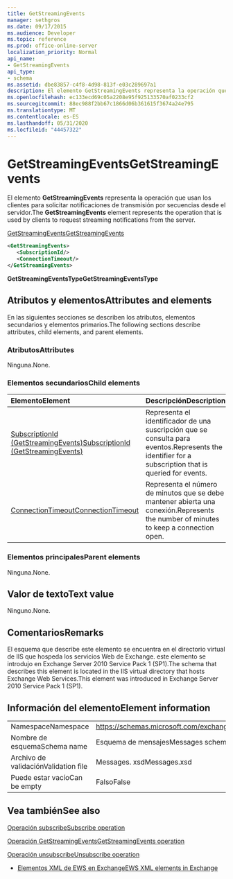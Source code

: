 ```yaml
---
title: GetStreamingEvents
manager: sethgros
ms.date: 09/17/2015
ms.audience: Developer
ms.topic: reference
ms.prod: office-online-server
localization_priority: Normal
api_name:
- GetStreamingEvents
api_type:
- schema
ms.assetid: dbe83857-c4f8-4d98-813f-e03c289697a1
description: El elemento GetStreamingEvents representa la operación que usan los clientes para solicitar notificaciones de transmisión por secuencias desde el servidor.
ms.openlocfilehash: ec133ecd69c05a2208e95f925133570af0233cf2
ms.sourcegitcommit: 88ec988f2bb67c1866d06b361615f3674a24e795
ms.translationtype: MT
ms.contentlocale: es-ES
ms.lasthandoff: 05/31/2020
ms.locfileid: "44457322"
---
```

# <a name="getstreamingevents"></a><span data-ttu-id="af698-103">GetStreamingEvents</span><span class="sxs-lookup"><span data-stu-id="af698-103">GetStreamingEvents</span></span>

<span data-ttu-id="af698-104">El elemento **GetStreamingEvents** representa la operación que usan los clientes para solicitar notificaciones de transmisión por secuencias desde el servidor.</span><span class="sxs-lookup"><span data-stu-id="af698-104">The **GetStreamingEvents** element represents the operation that is used by clients to request streaming notifications from the server.</span></span> 
  
[<span data-ttu-id="af698-105">GetStreamingEvents</span><span class="sxs-lookup"><span data-stu-id="af698-105">GetStreamingEvents</span></span>](getstreamingevents.md)
  
```XML
<GetStreamingEvents>
   <SubscriptionId/>
   <ConnectionTimeout/>
</GetStreamingEvents>
```

 <span data-ttu-id="af698-106">**GetStreamingEventsType**</span><span class="sxs-lookup"><span data-stu-id="af698-106">**GetStreamingEventsType**</span></span>
## <a name="attributes-and-elements"></a><span data-ttu-id="af698-107">Atributos y elementos</span><span class="sxs-lookup"><span data-stu-id="af698-107">Attributes and elements</span></span>

<span data-ttu-id="af698-108">En las siguientes secciones se describen los atributos, elementos secundarios y elementos primarios.</span><span class="sxs-lookup"><span data-stu-id="af698-108">The following sections describe attributes, child elements, and parent elements.</span></span>
  
### <a name="attributes"></a><span data-ttu-id="af698-109">Atributos</span><span class="sxs-lookup"><span data-stu-id="af698-109">Attributes</span></span>

<span data-ttu-id="af698-110">Ninguna.</span><span class="sxs-lookup"><span data-stu-id="af698-110">None.</span></span>
  
### <a name="child-elements"></a><span data-ttu-id="af698-111">Elementos secundarios</span><span class="sxs-lookup"><span data-stu-id="af698-111">Child elements</span></span>

|<span data-ttu-id="af698-112">**Elemento**</span><span class="sxs-lookup"><span data-stu-id="af698-112">**Element**</span></span>|<span data-ttu-id="af698-113">**Descripción**</span><span class="sxs-lookup"><span data-stu-id="af698-113">**Description**</span></span>|
|:-----|:-----|
|[<span data-ttu-id="af698-114">SubscriptionId (GetStreamingEvents)</span><span class="sxs-lookup"><span data-stu-id="af698-114">SubscriptionId (GetStreamingEvents)</span></span>](subscriptionid-getstreamingevents.md) <br/> |<span data-ttu-id="af698-115">Representa el identificador de una suscripción que se consulta para eventos.</span><span class="sxs-lookup"><span data-stu-id="af698-115">Represents the identifier for a subscription that is queried for events.</span></span>  <br/> |
|[<span data-ttu-id="af698-116">ConnectionTimeout</span><span class="sxs-lookup"><span data-stu-id="af698-116">ConnectionTimeout</span></span>](connectiontimeout.md) <br/> |<span data-ttu-id="af698-117">Representa el número de minutos que se debe mantener abierta una conexión.</span><span class="sxs-lookup"><span data-stu-id="af698-117">Represents the number of minutes to keep a connection open.</span></span>  <br/> |
   
### <a name="parent-elements"></a><span data-ttu-id="af698-118">Elementos principales</span><span class="sxs-lookup"><span data-stu-id="af698-118">Parent elements</span></span>

<span data-ttu-id="af698-119">Ninguna.</span><span class="sxs-lookup"><span data-stu-id="af698-119">None.</span></span>
  
## <a name="text-value"></a><span data-ttu-id="af698-120">Valor de texto</span><span class="sxs-lookup"><span data-stu-id="af698-120">Text value</span></span>

<span data-ttu-id="af698-121">Ninguno.</span><span class="sxs-lookup"><span data-stu-id="af698-121">None.</span></span>
  
## <a name="remarks"></a><span data-ttu-id="af698-122">Comentarios</span><span class="sxs-lookup"><span data-stu-id="af698-122">Remarks</span></span>

<span data-ttu-id="af698-123">El esquema que describe este elemento se encuentra en el directorio virtual de IIS que hospeda los servicios Web de Exchange. este elemento se introdujo en Exchange Server 2010 Service Pack 1 (SP1).</span><span class="sxs-lookup"><span data-stu-id="af698-123">The schema that describes this element is located in the IIS virtual directory that hosts Exchange Web Services.This element was introduced in Exchange Server 2010 Service Pack 1 (SP1).</span></span>
  
## <a name="element-information"></a><span data-ttu-id="af698-124">Información del elemento</span><span class="sxs-lookup"><span data-stu-id="af698-124">Element information</span></span>

|||
|:-----|:-----|
|<span data-ttu-id="af698-125">Namespace</span><span class="sxs-lookup"><span data-stu-id="af698-125">Namespace</span></span>  <br/> |https://schemas.microsoft.com/exchange/services/2006/messages  <br/> |
|<span data-ttu-id="af698-126">Nombre de esquema</span><span class="sxs-lookup"><span data-stu-id="af698-126">Schema name</span></span>  <br/> |<span data-ttu-id="af698-127">Esquema de mensajes</span><span class="sxs-lookup"><span data-stu-id="af698-127">Messages schema</span></span>  <br/> |
|<span data-ttu-id="af698-128">Archivo de validación</span><span class="sxs-lookup"><span data-stu-id="af698-128">Validation file</span></span>  <br/> |<span data-ttu-id="af698-129">Messages. xsd</span><span class="sxs-lookup"><span data-stu-id="af698-129">Messages.xsd</span></span>  <br/> |
|<span data-ttu-id="af698-130">Puede estar vacío</span><span class="sxs-lookup"><span data-stu-id="af698-130">Can be empty</span></span>  <br/> |<span data-ttu-id="af698-131">Falso</span><span class="sxs-lookup"><span data-stu-id="af698-131">False</span></span>  <br/> |
   
## <a name="see-also"></a><span data-ttu-id="af698-132">Vea también</span><span class="sxs-lookup"><span data-stu-id="af698-132">See also</span></span>



[<span data-ttu-id="af698-133">Operación subscribe</span><span class="sxs-lookup"><span data-stu-id="af698-133">Subscribe operation</span></span>](subscribe-operation.md)
  
[<span data-ttu-id="af698-134">Operación GetStreamingEvents</span><span class="sxs-lookup"><span data-stu-id="af698-134">GetStreamingEvents operation</span></span>](getstreamingevents-operation.md)
  
[<span data-ttu-id="af698-135">Operación unsubscribe</span><span class="sxs-lookup"><span data-stu-id="af698-135">Unsubscribe operation</span></span>](unsubscribe-operation.md)


- [<span data-ttu-id="af698-136">Elementos XML de EWS en Exchange</span><span class="sxs-lookup"><span data-stu-id="af698-136">EWS XML elements in Exchange</span></span>](ews-xml-elements-in-exchange.md)

